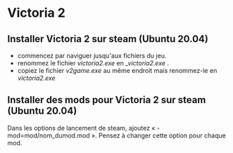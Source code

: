 # Victoria 2

## Installer Victoria 2 sur steam (Ubuntu 20.04)

- commencez par naviguer jusqu'aux fichiers du jeu.
- renommez le fichier *victoria2.exe* en *_victoria2.exe* .
- copiez le fichier *v2game.exe* au même endroit mais renommez-le en *victoria2.exe*


## Installer des mods pour Victoria 2 sur steam (Ubuntu 20.04)

Dans les options de lancement de steam, ajoutez « -mod=mod/nom_dumod.mod ». Pensez à
changer cette option pour chaque mod.